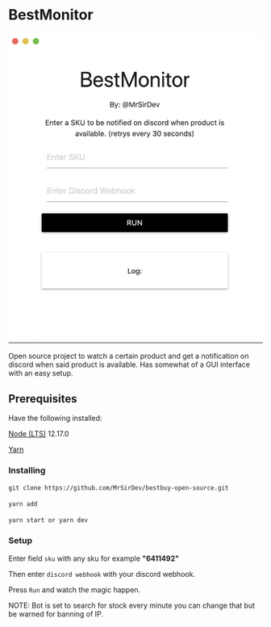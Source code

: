 # BestMonitor

![Screenshot](screenshot.png)

Open source project to watch a certain product and get a notification on discord when said product is available. Has somewhat of a GUI interface with an easy setup.

## Prerequisites

Have the following installed:

[Node (LTS)](https://nodejs.org/en/) 12.17.0

[Yarn](https://classic.yarnpkg.com/en/docs/install/#mac-stable)

### Installing

```
git clone https://github.com/MrSirDev/bestbuy-open-source.git

yarn add

yarn start or yarn dev
```

### Setup

Enter field `sku` with any sku for example **"6411492"**

Then enter `discord webhook` with your discord webhook.

Press `Run` and watch the magic happen.

NOTE: Bot is set to search for stock every minute you can change that but be warned for banning of IP.
